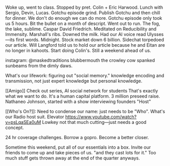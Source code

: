 Woke up, went to class. Stopped by pret. Colin + Eric Harwood. Lunch with Sergio, Devin, Lucas. Gotchu episode grind. Publish Gotchu and then chill for dinner. We don't do enough we can do more. Gotchu episode only took us 5 hours. Bit the bullet on a month of descript. Went out to run. The fog, the lake, sublime. Caspar David Friedrich. Meditated on Reducibility and Immensity. Marshall's ribs. Downed the milk. Had our AI voice read Ulysses—its first words. Midnight. Stock market down 6 billion. Sidechat torpedoed our article. Will Langford told us to hold our article because he and Eitan are no longer in kahoots. Start doing Colin's. Still a weekend ahead of us.

instagram: @maskedtraditions
blubbermouth the crowley cow spanked sunbeams from the dimly daws.

What's our lifework: figuring out "social memory." knowledge encoding and transmission, not just expert knowledge but personal knowledge. 

[[Amigo]] Check out series, AI social network for students
That's exactly what we want to do. It's a human capital platform.
3 million preseed raise. Nathaneo Johnson, started with a show interviewing founders "Host"

[[Who's On?]]: Need to condense our name: just needs to be "Who". 
What's our Radio host suit.
Elevator https://www.youtube.com/watch?v=psLqaSEa0uM
Lowkey not that much cutting—just needs a good concept.

24 hr coverage challenges. Borrow a gopro.
Become a better closer.

Sometime this weekend, put all of our essentials into a box. Invite our friends to come up and take pieces of us. "and they cast lots for it." Too much stuff gets thrown away at the end of the quarter anyways.
